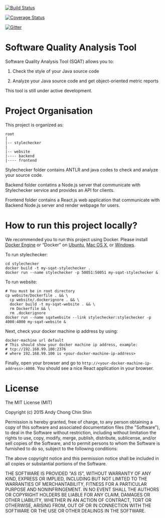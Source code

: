 [![Build Status](https://travis-ci.org/Andyccs/sqat.svg?branch=develop)](https://travis-ci.org/Andyccs/sqat)

[![Coverage Status](https://coveralls.io/repos/Andyccs/sqat/badge.svg?branch=develop&service=github)](https://coveralls.io/github/Andyccs/sqat?branch=develop)

[![Gitter](https://badges.gitter.im/Join%20Chat.svg)](https://gitter.im/Andyccs/sqat?utm_source=badge&utm_medium=badge&utm_campaign=pr-badge)

# Software Quality Analysis Tool

Software Quality Analysis Tool (SQAT) allows you to:

1. Check the style of your Java source code

2. Analyze your Java source code and get object-oriented metric reports

This tool is still under active development.

# Project Organisation

This project is organized as:

```
root
|
|-- stylechecker
|
|-- website
|---- backend
|---- frontend
```

Stylechecker folder contains ANTLR and java codes to check and analyze your source code. 

Backend folder contatins a Node.js server that communicate with Stylechecker service and provides an API for clients.

Frontend folder contains a React.js web application that communicate with Backend Node.js server and render webpage for users. 

# How to run this project locally?

We recommended you to run this project using Docker. Please install [Docker Engine](https://docs.docker.com) or “Docker” on [Ubuntu](https://docs.docker.com/engine/installation/ubuntulinux/), [Mac OS X](https://docs.docker.com/engine/installation/mac/), or [Windows](https://docs.docker.com/engine/installation/windows/). 

To run stylechecker:

```Shell
cd stylechecker
docker build -t my-sqat-stylechecker .
docker run --name stylechecker -p 50051:50051 my-sqat-stylechecker &
```

To run website:

```Shell
# You must be in root directory
cp website/Dockerfile . && \
  cp website/.dockerignore . && \
  docker build -t my-sqat-website . && \
  rm Dockerfile && \
  rm .dockerignore
docker run --name sqatwebsite --link stylechecker:stylechecker -p 4000:4000 my-sqat-website &
```

Next, check your docker machine ip address by using:

```Shell
docker-machine url default
# This should show your docker machine ip address, example:
# tcp://192.168.99.100:2376
# where 192.168.99.100 is <your-docker-machine-ip-address>
```

Finally, open your browser and go to `http://<your-docker-machine-ip-address>:4000`. You should see a nice React application in your browser. 

# License

The MIT License (MIT)

Copyright (c) 2015 Andy Chong Chin Shin

Permission is hereby granted, free of charge, to any person obtaining a copy
of this software and associated documentation files (the "Software"), to deal
in the Software without restriction, including without limitation the rights
to use, copy, modify, merge, publish, distribute, sublicense, and/or sell
copies of the Software, and to permit persons to whom the Software is
furnished to do so, subject to the following conditions:

The above copyright notice and this permission notice shall be included in all
copies or substantial portions of the Software.

THE SOFTWARE IS PROVIDED "AS IS", WITHOUT WARRANTY OF ANY KIND, EXPRESS OR
IMPLIED, INCLUDING BUT NOT LIMITED TO THE WARRANTIES OF MERCHANTABILITY,
FITNESS FOR A PARTICULAR PURPOSE AND NONINFRINGEMENT. IN NO EVENT SHALL THE
AUTHORS OR COPYRIGHT HOLDERS BE LIABLE FOR ANY CLAIM, DAMAGES OR OTHER
LIABILITY, WHETHER IN AN ACTION OF CONTRACT, TORT OR OTHERWISE, ARISING FROM,
OUT OF OR IN CONNECTION WITH THE SOFTWARE OR THE USE OR OTHER DEALINGS IN THE
SOFTWARE.
